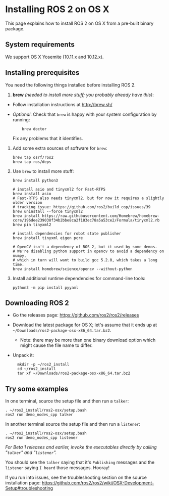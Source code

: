 # Installing ROS 2 on OS X

This page explains how to install ROS 2 on OS X from a pre-built binary package.

## System requirements

We support OS X Yosemite (10.11.x and 10.12.x).

## Installing prerequisites

You need the following things installed before installing ROS 2.

 1. **brew** *(needed to install more stuff; you probably already have this)*:
  * Follow installation instructions at http://brew.sh/
  * *Optional*: Check that `brew` is happy with your system configuration by running:

            brew doctor
      Fix any problems that it identifies.
 1. Add some extra sources of software for `brew`:

        brew tap osrf/ros2
        brew tap ros/deps
 1. Use `brew` to install more stuff:

        brew install python3

        # install asio and tinyxml2 for Fast-RTPS
        brew install asio
        # Fast-RTPS also needs tinyxml2, but for now it requires a slightly older version
        # tracking issue: https://github.com/ros2/build_cop/issues/39
        brew uninstall --force tinyxml2
        brew install https://raw.githubusercontent.com/Homebrew/homebrew-core/196dee239038f34b2bbe8ca2f183ec78a5a53ce2/Formula/tinyxml2.rb
        brew pin tinyxml2

        # install dependencies for robot state publisher
        brew install tinyxml eigen pcre

        # OpenCV isn't a dependency of ROS 2, but it used by some demos.
        # We're disabling python support in opencv to avoid a dependency on numpy,
        # which in turn will want to build gcc 5.2.0, which takes a long time.
        brew install homebrew/science/opencv --without-python

 1. Install additional runtime dependencies for command-line tools:

        python3 -m pip install pyyaml

## Downloading ROS 2

- Go the releases page: https://github.com/ros2/ros2/releases
- Download the latest package for OS X; let's assume that it ends up at `~/Downloads/ros2-package-osx-x86_64.tar.bz2`.
  - Note: there may be more than one binary download option which might cause the file name to differ.
- Unpack it:

        mkdir -p ~/ros2_install
        cd ~/ros2_install
        tar xf ~/Downloads/ros2-package-osx-x86_64.tar.bz2

## Try some examples

In one terminal, source the setup file and then run a `talker`:

    . ~/ros2_install/ros2-osx/setup.bash
    ros2 run demo_nodes_cpp talker

In another terminal source the setup file and then run a `listener`:

    . ~/ros2_install/ros2-osx/setup.bash
    ros2 run demo_nodes_cpp listener

_For Beta 1 releases and earlier, invoke the executables directly by calling "`talker`" and "`listener`"._

You should see the `talker` saying that it's `Publishing` messages and the `listener` saying `I heard` those messages.
Hooray!

If you run into issues, see the troubleshooting section on the source installation page: https://github.com/ros2/ros2/wiki/OSX-Development-Setup#troubleshooting